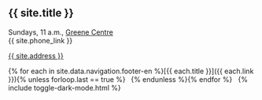 <hr style="height:10px;visibility:hidden;margin:0"/>

## {{ site.title }}

Sundays, 11 a.m., [Greene Centre](/greene-centre) <br>
{{ site.phone_link }}

[{{ site.address }}](/greene-centre)

{% for each in site.data.navigation.footer-en %}[{{ each.title }}]({{ each.link }}){% unless forloop.last == true %} &ensp;{% endunless %}{% endfor %}&nbsp;&nbsp; {% include toggle-dark-mode.html %}
<br><br>
